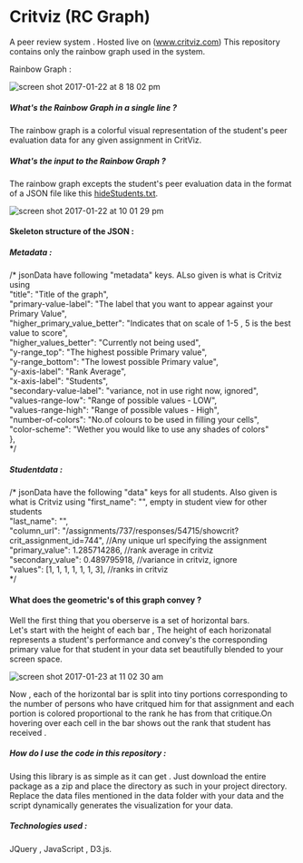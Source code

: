 # Critviz (RC Graph)
A peer review system . Hosted live on (www.critviz.com) 
This repository contains only the rainbow graph used in the system.

Rainbow Graph :

![screen shot 2017-01-22 at 8 18 02 pm](https://cloud.githubusercontent.com/assets/9432757/22190371/107172e4-e0e0-11e6-9305-68f3d061b241.png)

##### What's the Rainbow Graph in a single line ? 
The rainbow graph is a colorful visual representation of the student's peer evaluation data for any given assignment in CritViz. 

##### What's the input to the Rainbow Graph ? 
The rainbow graph excepts the student's peer evaluation data in the format of a JSON file like this [hideStudents.txt](https://github.com/JaharshKotha/Critviz/files/722651/hideStudents.txt).

![screen shot 2017-01-22 at 10 01 29 pm](https://cloud.githubusercontent.com/assets/9432757/22192141/808634f8-e0ee-11e6-84be-0464c9e5266e.png)


#### Skeleton structure of the JSON : 

##### Metadata : 
/* jsonData have following "metadata" keys. ALso given is what is Critviz using<br/>
 "title": "Title of the graph",<br/>
 "primary-value-label": "The label that you want to appear against your Primary Value",<br/>
 "higher_primary_value_better": "Indicates that on scale of 1-5 , 5 is the best value to score",<br/>
 "higher_values_better": "Currently not being used",<br/>
 "y-range_top": "The highest possible Primary value",<br/>
 "y-range_bottom": "The lowest possible Primary value",<br/>
 "y-axis-label": "Rank Average",<br/>
 "x-axis-label": "Students",<br/>
 "secondary-value-label": "variance, not in use right now, ignored",<br/>
 "values-range-low": "Range of possible values - LOW",<br/>
 "values-range-high": "Range of possible values - High",<br/>
 "number-of-colors": "No.of colours to be used in filling your cells",<br/>
 "color-scheme": "Wether you would like to use any shades of colors"<br/>
 },<br/>
 */

##### Studentdata : 
/* jsonData have the following "data" keys for all students. Also given is what is Critviz using
 "first_name": "", empty in student view for other students <br/>
 "last_name": "", <br/>
 "column_url": "/assignments/737/responses/54715/showcrit?crit_assignment_id=744", //Any unique url specifying the assignment<br/>
 "primary_value": 1.285714286, //rank average in critviz<br/>
 "secondary_value": 0.489795918, //variance in critviz, ignore<br/>
 "values": [1, 1, 1, 1, 1, 1, 3], //ranks in critviz<br/>
 */<br/>
 

<h4>What does the geometric's of this graph convey ? </h4>

Well the first thing that you oberserve is a set of horizontal bars.<br/> 
Let's start with the height of each bar , The height of each horizonatal represents a student's performance and convey's the corresponding primary value for that student in your data set beautifully blended to your screen space.<br/>

![screen shot 2017-01-23 at 11 02 30 am](https://cloud.githubusercontent.com/assets/9432757/22216261/9ad6c8aa-e15b-11e6-9aa3-81c33ca79a10.png)


Now , each of the horizontal bar is split into tiny portions corresponding to the number of persons who have critqued him for that assignment and each portion is colored proportional to the rank he has from that  critique.On hovering over each cell in the bar shows out the rank that student has received .


 <h5> How do I use the code in this repository : </h5>
 
 Using this library is as simple as it can get . Just download the entire package as a zip and place the directory as such in your project directory. Replace the data files mentioned in the data folder with your data and the script dynamically generates the visualization for your data.

 
 
<h5> Technologies used : </h5>
 
 JQuery , JavaScript , D3.js.
 
 
 
 
 
